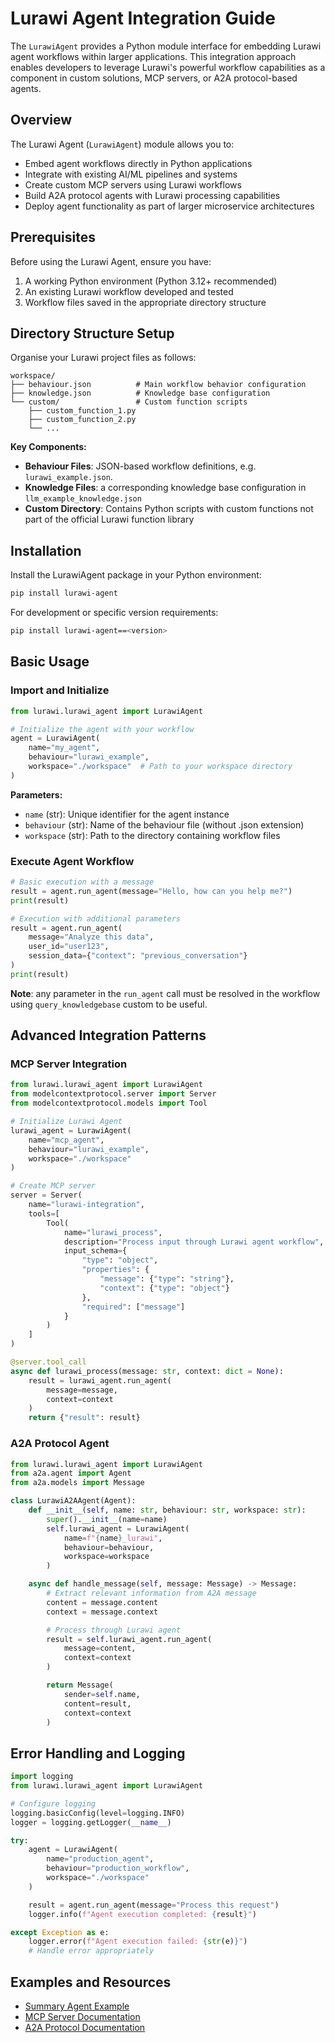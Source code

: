 # Lurawi Agent Integration Guide

The `LurawiAgent` provides a Python module interface for embedding Lurawi agent workflows within larger applications. This integration approach enables developers to leverage Lurawi's powerful workflow capabilities as a component in custom solutions, MCP servers, or A2A protocol-based agents.

## Overview

The Lurawi Agent (`LurawiAgent`) module allows you to:

- Embed agent workflows directly in Python applications
- Integrate with existing AI/ML pipelines and systems
- Create custom MCP servers using Lurawi workflows
- Build A2A protocol agents with Lurawi processing capabilities
- Deploy agent functionality as part of larger microservice architectures

## Prerequisites

Before using the Lurawi Agent, ensure you have:

1. A working Python environment (Python 3.12+ recommended)
2. An existing Lurawi workflow developed and tested
3. Workflow files saved in the appropriate directory structure

## Directory Structure Setup

Organise your Lurawi project files as follows:

```
workspace/
├── behaviour.json          # Main workflow behavior configuration
├── knowledge.json          # Knowledge base configuration
└── custom/                 # Custom function scripts
    ├── custom_function_1.py
    ├── custom_function_2.py
    └── ...
```

**Key Components:**

- **Behaviour Files**: JSON-based workflow definitions, e.g. `lurawi_example.json`.
- **Knowledge Files**: a corresponding knowledge base configuration in `llm_example_knowledge.json`
- **Custom Directory**: Contains Python scripts with custom functions not part of the official Lurawi function library

## Installation

Install the LurawiAgent package in your Python environment:

```bash
pip install lurawi-agent
```

For development or specific version requirements:

```bash
pip install lurawi-agent==<version>
```

## Basic Usage

### Import and Initialize

```python
from lurawi.lurawi_agent import LurawiAgent

# Initialize the agent with your workflow
agent = LurawiAgent(
    name="my_agent",
    behaviour="lurawi_example",
    workspace="./workspace"  # Path to your workspace directory
)
```

**Parameters:**

- `name` (str): Unique identifier for the agent instance
- `behaviour` (str): Name of the behaviour file (without .json extension)
- `workspace` (str): Path to the directory containing workflow files

### Execute Agent Workflow

```python
# Basic execution with a message
result = agent.run_agent(message="Hello, how can you help me?")
print(result)

# Execution with additional parameters
result = agent.run_agent(
    message="Analyze this data",
    user_id="user123",
    session_data={"context": "previous_conversation"}
)
print(result)
```

**Note**: any parameter in the `run_agent` call must be resolved in the workflow using `query_knowledgebase` custom to be useful.

## Advanced Integration Patterns

### MCP Server Integration

```python
from lurawi.lurawi_agent import LurawiAgent
from modelcontextprotocol.server import Server
from modelcontextprotocol.models import Tool

# Initialize Lurawi Agent
lurawi_agent = LurawiAgent(
    name="mcp_agent",
    behaviour="lurawi_example",
    workspace="./workspace"
)

# Create MCP server
server = Server(
    name="lurawi-integration",
    tools=[
        Tool(
            name="lurawi_process",
            description="Process input through Lurawi agent workflow",
            input_schema={
                "type": "object",
                "properties": {
                    "message": {"type": "string"},
                    "context": {"type": "object"}
                },
                "required": ["message"]
            }
        )
    ]
)

@server.tool_call
async def lurawi_process(message: str, context: dict = None):
    result = lurawi_agent.run_agent(
        message=message,
        context=context
    )
    return {"result": result}
```

### A2A Protocol Agent

```python
from lurawi.lurawi_agent import LurawiAgent
from a2a.agent import Agent
from a2a.models import Message

class LurawiA2AAgent(Agent):
    def __init__(self, name: str, behaviour: str, workspace: str):
        super().__init__(name=name)
        self.lurawi_agent = LurawiAgent(
            name=f"{name}_lurawi",
            behaviour=behaviour,
            workspace=workspace
        )

    async def handle_message(self, message: Message) -> Message:
        # Extract relevant information from A2A message
        content = message.content
        context = message.context

        # Process through Lurawi agent
        result = self.lurawi_agent.run_agent(
            message=content,
            context=context
        )

        return Message(
            sender=self.name,
            content=result,
            context=context
        )
```

## Error Handling and Logging

```python
import logging
from lurawi.lurawi_agent import LurawiAgent

# Configure logging
logging.basicConfig(level=logging.INFO)
logger = logging.getLogger(__name__)

try:
    agent = LurawiAgent(
        name="production_agent",
        behaviour="production_workflow",
        workspace="./workspace"
    )

    result = agent.run_agent(message="Process this request")
    logger.info(f"Agent execution completed: {result}")

except Exception as e:
    logger.error(f"Agent execution failed: {str(e)}")
    # Handle error appropriately
```

## Examples and Resources

- [Summary Agent Example](https://github.com/kunle12/lurawi-code-examples/tree/main/summary-agent)
- [MCP Server Documentation](https://modelcontextprotocol.io/docs/develop/build-server)
- [A2A Protocol Documentation](https://a2a-protocol.org/latest/)
